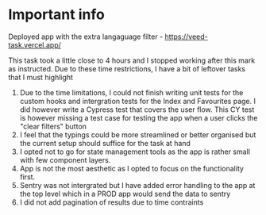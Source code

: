 # Important info

Deployed app with the extra langaguage filter - https://veed-task.vercel.app/

This task took a little close to 4 hours and I stopped working after this mark as instructed. Due to these time restrictions, I have a bit of leftover tasks that I must highlight

1. Due to the time limitations, I could not finish writing unit tests for the custom hooks and intergration tests for the Index and Favourites page. I did however write a Cypress test that covers the user flow. This CY test is however missing a test case for testing the app when a user clicks the "clear filters" button
2. I feel that the typings could be more streamlined or better organised but the current setup should suffice for the task at hand
3. I opted not to go for state management tools as the app is rather small with few component layers.
4. App is not the most aesthetic as I opted to focus on the functionality first.
5. Sentry was not intergrated but I have added error handling to the app at the top level which in a PROD app would send the data to sentry
6. I did not add pagination of results due to time contraints
